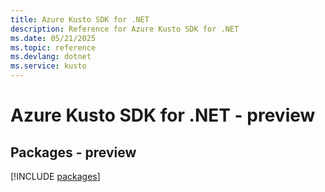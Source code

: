 ```yaml
---
title: Azure Kusto SDK for .NET
description: Reference for Azure Kusto SDK for .NET
ms.date: 05/21/2025
ms.topic: reference
ms.devlang: dotnet
ms.service: kusto
---
```

# Azure Kusto SDK for .NET - preview
## Packages - preview
[!INCLUDE [packages](kusto-index.md)]